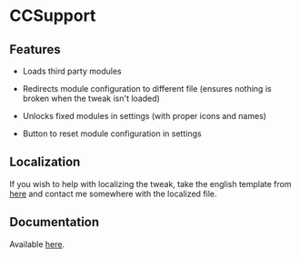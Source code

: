 # CCSupport

## Features
- Loads third party modules

- Redirects module configuration to different file (ensures nothing is broken when the tweak isn't loaded)

- Unlocks fixed modules in settings (with proper icons and names)

- Button to reset module configuration in settings

## Localization
If you wish to help with localizing the tweak, take the english template from [here](https://github.com/opa334/CCSupport/blob/master/layout/Library/Application%20Support/CCSupport/en.lproj/Localizable.strings) and contact me somewhere with the localized file.

## Documentation
Available [here](https://github.com/opa334/CCSupport/wiki).
